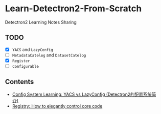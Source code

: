 # Learn-Detectron2-From-Scratch
Detectron2 Learning Notes Sharing

## TODO
- [x] `YACS` and `LazyConfig`
- [ ] `MetadataCatelog` and `DatasetCatelog`
- [x] `Register`
- [ ] `Configurable`

## Contents
- [Config System Learning: YACS vs LazyConfig (Detectron2的配置系统简介)](./notes/IDEA_CVR_blog_config.md)
- [Registry: How to elegantly control core code](./notes/Registry_Configurable.md)
